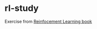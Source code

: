 # rl-study
Exercise from [Reinfocement Learning book](http://incompleteideas.net/book/RLbook2020.pdf)

